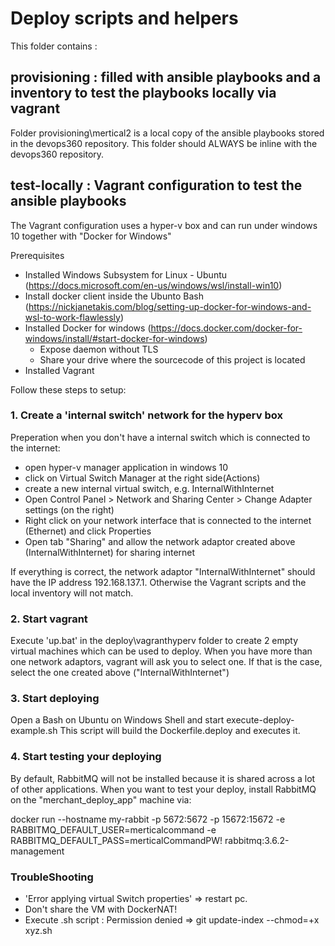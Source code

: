# Deploy scripts and helpers

This folder contains :

## provisioning : filled with ansible playbooks and a inventory to test the playbooks locally via vagrant
Folder provisioning\mertical2 is a local copy of the ansible playbooks stored in the devops360 repository.
This folder should ALWAYS be inline with the devops360 repository.

## test-locally : Vagrant configuration to test the ansible playbooks
The Vagrant configuration uses a hyper-v box and can run under windows 10 together with "Docker for Windows"

Prerequisites
- Installed Windows Subsystem for Linux - Ubuntu (https://docs.microsoft.com/en-us/windows/wsl/install-win10)
- Install docker client inside the Ubunto Bash (https://nickjanetakis.com/blog/setting-up-docker-for-windows-and-wsl-to-work-flawlessly)
- Installed Docker for windows (https://docs.docker.com/docker-for-windows/install/#start-docker-for-windows)
  - Expose daemon without TLS
  - Share your drive where the sourcecode of this project is located
- Installed Vagrant

Follow these steps to setup:

### 1. Create a 'internal switch' network for the hyperv box
Preperation when you don't have a internal switch which is connected to the internet:
* open hyper-v manager application in windows 10
* click on Virtual Switch Manager at the right side(Actions)
* create a new internal virtual switch, e.g. InternalWithInternet
* Open Control Panel > Network and Sharing Center > Change Adapter settings (on the right)
* Right click on your network interface that is connected to the internet (Ethernet) and click Properties
* Open tab "Sharing" and allow the network adaptor created above (InternalWithInternet) for sharing internet

If everything is correct, the network adaptor "InternalWithInternet" should have the IP address 192.168.137.1. 
Otherwise the Vagrant scripts and the local inventory will not match.

### 2. Start vagrant
Execute 'up.bat' in the deploy\vagranthyperv folder to create 2 empty virtual machines which can be used to deploy.
When you have more than one network adaptors, vagrant will ask you to select one. If that is the case, select the one created above ("InternalWithInternet")

### 3. Start deploying
Open a Bash on Ubuntu on Windows Shell and start execute-deploy-example.sh
This script will build the Dockerfile.deploy and executes it.

### 4. Start testing your deploying
By default, RabbitMQ will not be installed because it is shared across a lot of other applications.
When you want to test your deploy, install RabbitMQ on the "merchant_deploy_app" machine via:

docker run --hostname my-rabbit -p 5672:5672 -p 15672:15672 -e RABBITMQ_DEFAULT_USER=merticalcommand -e RABBITMQ_DEFAULT_PASS=merticalCommandPW! rabbitmq:3.6.2-management

### TroubleShooting
* 'Error applying virtual Switch properties' => restart pc.
* Don't share the VM with DockerNAT!
* Execute .sh script : Permission denied => git update-index --chmod=+x xyz.sh
